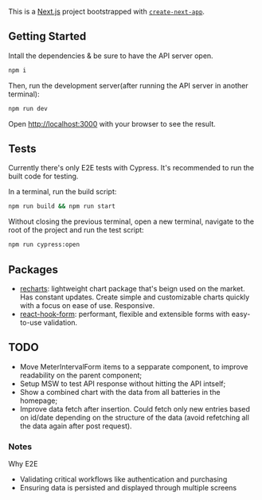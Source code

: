 This is a [Next.js](https://nextjs.org) project bootstrapped with [`create-next-app`](https://nextjs.org/docs/app/api-reference/cli/create-next-app).

## Getting Started

Intall the dependencies & be sure to have the API server open.

```bash
npm i
```

Then, run the development server(after running the API server in another terminal):

```bash
npm run dev
```

Open [http://localhost:3000](http://localhost:3000) with your browser to see the result.

## Tests

Currently there's only E2E tests with Cypress. It's recommended to run the built code for testing.

In a terminal, run the build script:

```bash
npm run build && npm run start
```

Without closing the previous terminal, open a new terminal, navigate to the root of the project and run the test script:

```bash
npm run cypress:open
```


## Packages
- [recharts](https://recharts.org/en-US/): lightweight chart package that's beign used on the market. Has constant updates. Create simple and customizable charts quickly with a focus on ease of use. Responsive.
- [react-hook-form](https://www.react-hook-form.com/): performant, flexible and extensible forms with easy-to-use validation.

## TODO
- Move MeterIntervalForm items to a sepparate component, to improve readability on the parent component;
- Setup MSW to test API response without hitting the API intself;
- Show a combined chart with the data from all batteries in the homepage;
- Improve data fetch after insertion. Could fetch only new entries based on id/date depending on the structure of the data (avoid refetching all the data again after post request).

### Notes

Why E2E
- Validating critical workflows like authentication and purchasing
- Ensuring data is persisted and displayed through multiple screens
